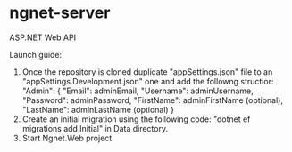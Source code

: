 # ngnet-server
ASP.NET Web API

Launch guide:

  1. Once the repository is cloned duplicate "appSettings.json" file to an "appSettings.Development.json" one and add the followng structior:
	"Admin": {
		"Email": adminEmail,
		"Username": adminUsername,
		"Password": adminPassword,
		"FirstName": adminFirstName (optional),
		"LastName": adminLastName (optional)
	}
  2. Create an initial migration using the following code: "dotnet ef migrations add Initial" in Data directory.
  3. Start Ngnet.Web project.
